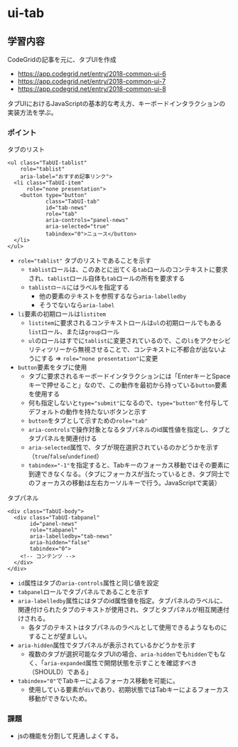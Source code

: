 # ui-tab

## 学習内容
CodeGridの記事を元に、タブUIを作成
- https://app.codegrid.net/entry/2018-common-ui-6
- https://app.codegrid.net/entry/2018-common-ui-7
- https://app.codegrid.net/entry/2018-common-ui-8

タブUIにおけるJavaScriptの基本的な考え方、キーボードインタラクションの実装方法を学ぶ。

### ポイント
タブのリスト
```
<ul class="TabUI-tablist"
    role="tablist"
    aria-label="おすすめ記事リンク">
  <li class="TabUI-item"
      role="none presentation">
    <button type="button"
            class="TabUI-tab"
            id="tab-news"
            role="tab"
            aria-controls="panel-news"
            aria-selected="true"
            tabindex="0">ニュース</button>
  </li>
</ul>
```
- `role="tablist"` タブのリストであることを示す
    - `tablist`ロールは、このあとに出てくる`tab`ロールのコンテキストに要求され、`tablist`ロール自体も`tab`ロールの所有を要求する
    - `tablistロール`にはラベルを指定する
        - 他の要素のテキストを参照するなら`aria-labelledby`
        - そうでないなら`aria-label`
- `li`要素の初期ロールは`listitem`
    - `listitem`に要求されるコンテキストロールは`ul`の初期ロールでもある`list`ロール、または`group`ロール
    - `ul`のロールはすでに`tablist`に変更されているので、この`li`をアクセシビリティツリーから無視させることで、コンテキストに不都合が出ないようにする => `role="none presentation"`に変更
- `button`要素をタブに使用
    - タブに要求されるキーボードインタラクションには「EnterキーとSpaceキーで押せること」なので、この動作を最初から持っている`button`要素を使用する
    - 何も指定しないと`type="submit"`になるので、`type="button"`を付与してデフォルトの動作を持たないボタンと示す
    - `button`をタブとして示すための`role="tab"`
    - `aria-controls`で操作対象となるタブパネルのid属性値を指定し、タブとタブパネルを関連付ける
    - `aria-selected`属性で、タブが現在選択されているのかどうかを示す（`true`/`false`/`undefined`）
    - `tabindex="-1"`を指定すると、Tabキーのフォーカス移動ではその要素に到達できなくなる。（タブにフォーカスが当たっているとき、タブ同士でのフォーカスの移動は左右カーソルキーで行う。JavaScriptで実装）

タブパネル
```
<div class="TabUI-body">
  <div class="TabUI-tabpanel"
       id="panel-news"
       role="tabpanel"
       aria-labelledby="tab-news"
       aria-hidden="false"
       tabindex="0">
    <!-- コンテンツ -->
  </div>
</div>
```
- `id`属性はタブの`aria-controls`属性と同じ値を設定
- `tabpanel`ロールでタブパネルであることを示す
- `aria-labelledby`属性にはタブのid属性値を指定。タブパネルのラベルに、関連付けられたタブのテキストが使用され、タブとタブパネルが相互関連付けされる。
    - 各タブのテキストはタブパネルのラベルとして使用できるようなものにすることが望ましい。
- `aria-hidden`属性でタブパネルが表示されているかどうかを示す
    - 複数のタブが選択可能なタブUIの場合、`aria-hidden`でも`hidden`でもなく、「`aria-expanded`属性で開閉状態を示すことを確認すべき（SHOULD）である」
- `tabindex="0"`でTabキーによるフォーカス移動を可能に。
    - 使用している要素が`div`であり、初期状態ではTabキーによるフォーカス移動ができないため。

### 課題
- jsの機能を分割して見通しよくする。
